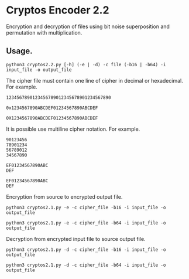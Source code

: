 # Cryptos Encoder 2.2

Encryption and decryption of files using bit noise superposition and permutation with multiplication.

## Usage.

`python3 cryptos2.2.py [-h] (-e | -d) -c file (-b16 | -b64) -i input_file -o output_file`

The cipher file must contain one line of cipher in decimal or hexadecimal. For example.

`1234567890123456789012345678901234567890`

`0x1234567890ABCDEF01234567890ABCDEF`

`0X1234567890ABCDEF01234567890ABCDEF`

It is possible use multiline cipher notation. For example.

```12345678
90123456
78901234
56789012
34567890
```
```0x1234567890ABCD
EF01234567890ABC
DEF
```
```0X1234567890ABCD
EF01234567890ABC
DEF
```
Encryption from source to encrypted output file.

`python3 cryptos2.1.py -e -c cipher_file -b16 -i input_file -o output_file`

`python3 cryptos2.1.py -e -c cipher_file -b64 -i input_file -o output_file`

Decryption from encrypted input file to source output file.

`python3 cryptos2.1.py -d -c cipher_file -b16 -i input_file -o output_file`

`python3 cryptos2.1.py -d -c cipher_file -b64 -i input_file -o output_file`
